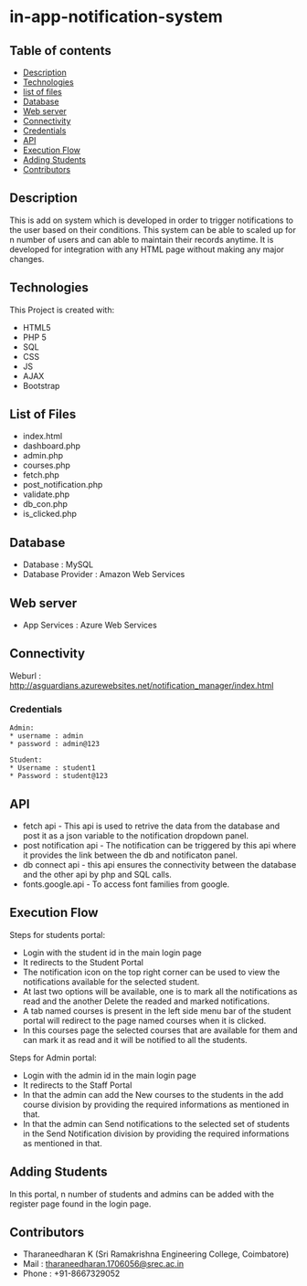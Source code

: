 # in-app-notification-system
## Table of contents
* [Description](#Description)
* [Technologies](#Technologies)
* [list of files](#List-of-Files)
* [Database](#Database)
* [Web server](#Web-server)
* [Connectivity](#Connectivity)
* [Credentials](#Credentials)
* [API](#API)
* [Execution Flow](#Execution-Flow)
* [Adding Students](#Adding-Students)
* [Contributors](#Contributors)

## Description
  This is add on system which is developed in order to trigger notifications to the user based on their conditions.
  This system can be able to scaled up for n number of users and can able to maintain their records anytime.
  It is developed for integration with any HTML page without making any major changes.

## Technologies
This Project is created with:
  * HTML5
  * PHP 5
  * SQL
  * CSS
  * JS
  * AJAX
  * Bootstrap

## List of Files
  * index.html
  * dashboard.php
  * admin.php
  * courses.php
  * fetch.php
  * post_notification.php
  * validate.php
  * db_con.php
  * is_clicked.php
  
## Database
  * Database : MySQL
  * Database Provider : Amazon Web Services

## Web server
  * App Services : Azure Web Services
  
## Connectivity
  Weburl : http://asguardians.azurewebsites.net/notification_manager/index.html
  
### Credentials
    Admin:
    * username : admin
    * password : admin@123
    
    Student:
    * Username : student1
    * Password : student@123
    
## API
  * fetch api - This api is used to retrive the data from the database and post it as a json variable to the notification dropdown panel.
* post notification api - The notification can be triggered by this api where it provides the link between the db and notificaton panel.
* db connect api - this api ensures the connectivity between the database and the other api by php and SQL calls.
* fonts.google.api - To access font families from google.

## Execution Flow
Steps for students portal:
  * Login with the student id in the main login page
  * It redirects to the Student Portal
  * The notification icon on the top right corner can be used to view the notifications available for the selected student.
  * At last two options will be available, one is to mark all the notifications as read and the another Delete the readed and marked notifications.
  * A tab named courses is present in the left side menu bar of the student portal will redirect to the page named courses when it is clicked.
  * In this courses page the selected courses that are available for them and can mark it as read and it will be notified to all the students.
  
Steps for Admin portal:
  * Login with the admin id in the main login page
  * It redirects to the Staff Portal
  * In that the admin can add the New courses to the students in the add course division by providing the required informations as mentioned in that.
  * In that the admin can Send notifications to the selected set of students in the Send Notification division by providing the required informations as mentioned in that.

## Adding Students
  In this portal, n number of students and admins can be added with the register page found in the login page.

## Contributors
  * Tharaneedharan K (Sri Ramakrishna Engineering College, Coimbatore)
  * Mail : tharaneedharan.1706056@srec.ac.in
  * Phone : +91-8667329052

  
  
